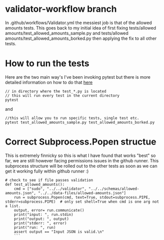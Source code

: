 # validator-workflow branch 
 In .github/workflows/Validator.yml the messiest job is that of the allowed amounts tests. 
 This goes back to my initial idea of first fixing tests/allowed amounts/test_allowed_amounts_sample.py and tests/allowed amounts/test_allowed_amounts_borked.py then applying the fix to all other tests. 

# How to run the tests 
Here are the two main way's I've been invoking pytest but there is more detailed information on how to do that [here](https://docs.pytest.org/en/latest/how-to/usage.html)
```
// in directory where the test_*.py is located
// this will run every test in the current directory
pytest
```
and
```
//this will allow you to run specific tests, single test etc.
pytest test_allowed_amounts_sample.py test_allowed_amounts_borked.py
```

# Correct Subprocess.Popen structue
This is extremely finnicky so this is what I have found that works "best" so far, we are still however facing permissions issues in the github runner. This subprocess structure will be rolled out to the other tests as soon as we can get it working fully within github runner :)

```
# check to see if file passes validation
def test_allowed_amounts():
    cmd = ["sudo", "../../validator", "../../schemas/allowed-amounts.json", "../../data-files/allowed-amounts.json"]
    run = subprocess.Popen(cmd, text=True, stdout=subprocess.PIPE, stderr=subprocess.PIPE)  # only set shell=True when cmd is one arg not a list.
    output, error= run.communicate()
    print("input: ", run.stdin)
    print("output: ", output)
    print("stderr: ", error)
    print("run: ", run)
    assert output == "Input JSON is valid.\n"
    ```

